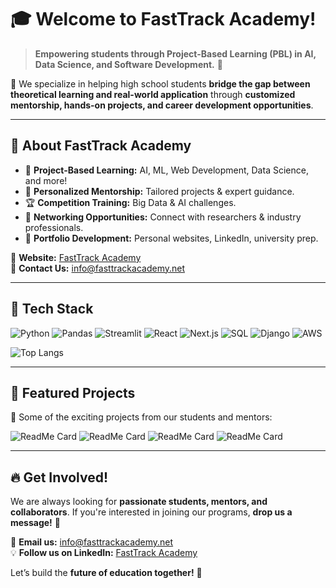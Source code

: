 # 🎓 Welcome to **FastTrack Academy**!

> **Empowering students through Project-Based Learning (PBL) in AI, Data Science, and Software Development.** 🚀

🌟 We specialize in helping high school students **bridge the gap between theoretical learning and real-world application** through **customized mentorship, hands-on projects, and career development opportunities**.

---

## 🏫 **About FastTrack Academy**

- 🔬 **Project-Based Learning:** AI, ML, Web Development, Data Science, and more!  
- 🎯 **Personalized Mentorship:** Tailored projects & expert guidance.  
- 🏆 **Competition Training:** Big Data & AI challenges.  
- 🤝 **Networking Opportunities:** Connect with researchers & industry professionals.  
- 💼 **Portfolio Development:** Personal websites, LinkedIn, university prep.  

📌 **Website:** [FastTrack Academy](https://fasttrackacademy.net/)  
📩 **Contact Us:** info@fasttrackacademy.net  

---

## 🌟 **Tech Stack**
<p>
  <img alt="Python" src="https://img.shields.io/badge/-Python-3776AB?style=flat-square&logo=Python&logoColor=white" />
  <img alt="Pandas" src="https://img.shields.io/badge/-Pandas-150458?style=flat-square&logo=Pandas&logoColor=white" />
  <img alt="Streamlit" src="https://img.shields.io/badge/-Streamlit-FF4B4B?style=flat-square&logo=streamlit&logoColor=white" />
  <img alt="React" src="https://img.shields.io/badge/-React-45b8d8?style=flat-square&logo=react&logoColor=white" />
  <img alt="Next.js" src="https://img.shields.io/badge/-Next.js-000000?style=flat-square&logo=next.js&logoColor=white" />
  <img alt="SQL" src="https://img.shields.io/badge/-SQL-4479A1?style=flat-square&logo=mysql&logoColor=white" />
  <img alt="Django" src="https://img.shields.io/badge/-Django-092E20?style=flat-square&logo=django&logoColor=white" />
  <img alt="AWS" src="https://img.shields.io/badge/-AWS-232F3E?style=flat-square&logo=amazon-aws&logoColor=white" />
</p>

![Top Langs](https://github-readme-stats.vercel.app/api/top-langs/?username=dapraxis&layout=compact)

---

## 📌 **Featured Projects**
🚀 Some of the exciting projects from our students and mentors:

![ReadMe Card](https://github-readme-stats.vercel.app/api/pin/?username=FastTrack-Academy&repo=adolescent-suicide-dashboard&theme=dark)
![ReadMe Card](https://github-readme-stats.vercel.app/api/pin/?username=FastTrack-Academy&repo=HAMD-Drug-Analysis&theme=dark)
![ReadMe Card](https://github-readme-stats.vercel.app/api/pin/?username=FastTrack-Academy&repo=Augmentative-Alternative-Communication&theme=dark)
![ReadMe Card](https://github-readme-stats.vercel.app/api/pin/?username=FastTrack-Academy&repo=Stock-Sentiment&theme=dark)

---

## 🔥 **Get Involved!**
We are always looking for **passionate students, mentors, and collaborators**. If you're interested in joining our programs, **drop us a message!** 🎯

📧 **Email us:** info@fasttrackacademy.net  
💡 **Follow us on LinkedIn:** [FastTrack Academy](https://www.linkedin.com/company/fasttrack-academy/)  

Let’s build the **future of education together!** 🚀  
